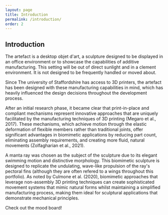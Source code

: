 ```yaml
---
layout: page
title: Introduction
permalink: /introduction/
order: 2
---
```


## Introduction

The artefact is a desktop objet d'art, a sculpture designed to be displayed in an office environment or to showcase the capabilities of additive manufacturing. This setting will be out of direct sunlight and in a clement environment. It is not designed to be frequently handled or moved about.

Since The university of Staffordshire has access to 3D printers, the artefact has been designed with these manufacturing capabilities in mind, which has heavily influenced the design decisions throughout the development process.

After an initial research phase, it became clear that print-in-place and compliant mechanisms represent innovative approaches that are uniquely facilitated by the manufacturing techniques of 3D printing (Megaro et al., 2017). These mechanisms, which achieve motion through the elastic deformation of flexible members rather than traditional joints, offer significant advantages in biomimetic applications by reducing part count, eliminating assembly requirements, and creating more fluid, natural movements (Zolfagharian et al., 2021).

A manta ray was chosen as the subject of the sculpture due to its elegant swimming motion and distinctive morphology. This biomimetic sculpture is designed to replicate the undulating, wave-like propulsion of the ray's pectoral fins (although they are often refered to a wings throughout this portfolio). As noted by Culmone et al. (2020), biomimetic approaches that leverage non-assembly 3D printing techniques can create sophisticated movement systems that mimic natural forms whilst maintaining a simplified manufacturing process, making them ideal for sculptural applications that demonstrate mechanical principles.

Check out the mood board!
